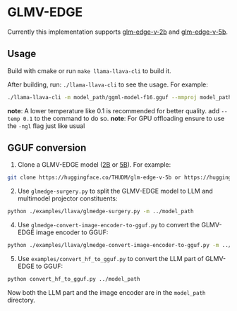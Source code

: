 # GLMV-EDGE

Currently this implementation supports [glm-edge-v-2b](https://huggingface.co/THUDM/glm-edge-v-2b) and [glm-edge-v-5b](https://huggingface.co/THUDM/glm-edge-v-5b).

## Usage
Build with cmake or run `make llama-llava-cli` to build it.

After building, run: `./llama-llava-cli` to see the usage. For example:

```sh
./llama-llava-cli -m model_path/ggml-model-f16.gguf --mmproj model_path/mmproj-model-f16.gguf --image img_path/image.jpg -p "<|system|>\n system prompt <image><|user|>\n prompt <|assistant|>\n"
```

**note**: A lower temperature like 0.1 is recommended for better quality. add `--temp 0.1` to the command to do so.
**note**: For GPU offloading ensure to use the `-ngl` flag just like usual

## GGUF conversion

1. Clone a GLMV-EDGE model ([2B](https://huggingface.co/THUDM/glm-edge-v-2b) or [5B](https://huggingface.co/THUDM/glm-edge-v-5b)). For example:

```sh
git clone https://huggingface.co/THUDM/glm-edge-v-5b or https://huggingface.co/THUDM/glm-edge-v-2b
```

2. Use `glmedge-surgery.py` to split the GLMV-EDGE model to LLM and multimodel projector constituents:

```sh
python ./examples/llava/glmedge-surgery.py -m ../model_path
```

4. Use `glmedge-convert-image-encoder-to-gguf.py` to convert the GLMV-EDGE image encoder to GGUF:

```sh
python ./examples/llava/glmedge-convert-image-encoder-to-gguf.py -m ../model_path --llava-projector ../model_path/glm.projector --output-dir ../model_path
```

5. Use `examples/convert_hf_to_gguf.py` to convert the LLM part of GLMV-EDGE to GGUF:

```sh
python convert_hf_to_gguf.py ../model_path
```

Now both the LLM part and the image encoder are in the `model_path` directory.
